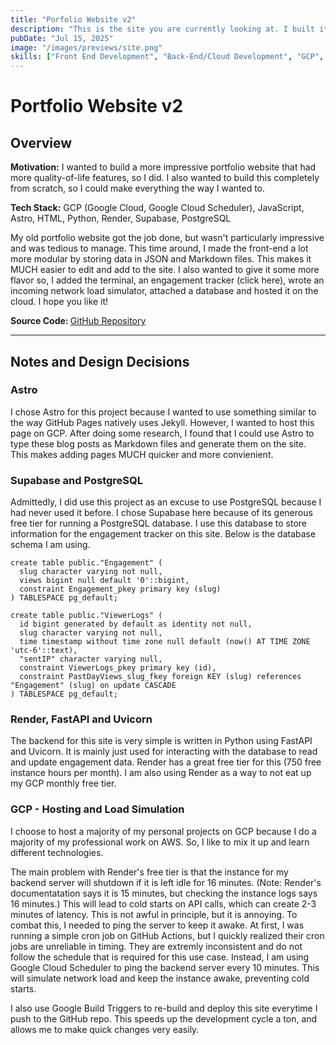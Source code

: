 ```yaml
---
title: "Porfolio Website v2"
description: "This is the site you are currently looking at. I built it because I felt my old one was kind of boring and lackluster. This one is built with Astro, hosted on GCP and is much easier to add pages to."
pubDate: "Jul 15, 2025"
image: "/images/previews/site.png"
skills: ["Front End Development", "Back-End/Cloud Development", "GCP", "JavaScript", "Astro", "HTML", "Python", "Render", "Supabase", "PostgreSQL"]
---
```

# Portfolio Website v2
## Overview
<strong>Motivation:</strong> I wanted to build a more impressive portfolio website that had more quality-of-life features, so I did. I also wanted to build this completely from scratch, so I could make everything the way I wanted to.  

<strong>Tech Stack:</strong> GCP (Google Cloud, Google Cloud Scheduler), JavaScript, Astro, HTML, Python, Render, Supabase, PostgreSQL

My old portfolio website got the job done, but wasn't particularly impressive and was tedious to manage. This time around, I made the front-end a lot more modular by storing data in JSON and Markdown files. This makes it MUCH easier to edit and add to the site. I also wanted to give it some more flavor so, I added the terminal, an engagement tracker (click here), wrote an incoming network load simulator, attached a database and hosted it on the cloud. I hope you like it! 

<strong>Source Code: </strong> </strong><a href="https://github.com/Krish-Gandhi/PortfolioWebsite" target="_blank" rel="noopener noreferrer">GitHub Repository</a>

---
## Notes and Design Decisions
### Astro

I chose Astro for this project because I wanted to use something similar to the way GitHub Pages natively uses Jekyll. However, I wanted to host this page on GCP. After doing some research, I found that I could use Astro to type these blog posts as Markdown files and generate them on the site. This makes adding pages MUCH quicker and more convienient. 

### Supabase and PostgreSQL

Admittedly, I did use this project as an excuse to use PostgreSQL because I had never used it before. I chose Supabase here because of its generous free tier for running a PostgreSQL database. I use this database to store information for the engagement tracker on this site. Below is the database schema I am using.

```{sql}
create table public."Engagement" (
  slug character varying not null,
  views bigint null default '0'::bigint,
  constraint Engagement_pkey primary key (slug)
) TABLESPACE pg_default;

create table public."ViewerLogs" (
  id bigint generated by default as identity not null,
  slug character varying not null,
  time timestamp without time zone null default (now() AT TIME ZONE 'utc-6'::text),
  "sentIP" character varying null,
  constraint ViewerLogs_pkey primary key (id),
  constraint PastDayViews_slug_fkey foreign KEY (slug) references "Engagement" (slug) on update CASCADE
) TABLESPACE pg_default;
```

### Render, FastAPI and Uvicorn

The backend for this site is very simple is written in Python using FastAPI and Uvicorn. It is mainly just used for interacting with the database to read and update engagement data. Render has a great free tier for this (750 free instance hours per month). I am also using Render as a way to not eat up my GCP monthly free tier.

### GCP - Hosting and Load Simulation

I choose to host a majority of my personal projects on GCP because I do a majority of my professional work on AWS. So, I like to mix it up and learn different technologies. 

The main problem with Render's free tier is that the instance for my backend server will shutdown if it is left idle for 16 minutes. (Note: Render's documentatation says it is 15 minutes, but checking the instance logs says 16 minutes.) This will lead to cold starts on API calls, which can create 2-3 minutes of latency. This is not awful in principle, but it is annoying. To combat this, I needed to ping the server to keep it awake. At first, I was running a simple cron job on GitHub Actions, but I quickly realized their cron jobs are unreliable in timing. They are extremly inconsistent and do not follow the schedule that is required for this use case. Instead, I am using Google Cloud Scheduler to ping the backend server every 10 minutes. This will simulate network load and keep the instance awake, preventing cold starts.

I also use Google Build Triggers to re-build and deploy this site everytime I push to the GitHub repo. This speeds up the development cycle a ton, and allows me to make quick changes very easily.
